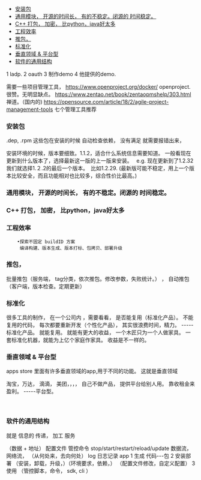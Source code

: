 ﻿<!-- TOC -->

- [安装包](#安装包)
- [通用模块， 开源的时间长，   有的不稳定。闭源的 时间稳定。](#通用模块-开源的时间长---有的不稳定闭源的-时间稳定)
- [C++ 打包， 加密，    比python，java好太多](#c-打包-加密----比pythonjava好太多)
- [工程效率](#工程效率)
- [推包，](#推包)
- [标准化](#标准化)
- [垂直领域 & 平台型](#垂直领域--平台型)
- [软件的通用结构](#软件的通用结构)

<!-- /TOC -->


1 ladp.   2 oauth    3 制作demo   4 他提供的demo.

需要一些项目管理工具， 
https://www.openproject.org/docker/      openproject.     很赞。无明显缺点。
https://www.zentao.net/book/zentaopmshelp/303.html     禅道。（国内的)
https://opensource.com/article/18/2/agile-project-management-tools    七个管理工具推荐

### 安装包
.dep, .rpm    这些包在安装的时候 自动检查依赖， 没有满足 就需要报错出来，  

安装环境的时候，版本要细致。1.1.2，适合什么系统信息需要知道。
一般看现在更新到什么版本了，选择最新这一版的上一版来安装。　
e.g.  现在更新到了1.2.32 我们就选择1.２.2的最后一个版本。　比如1.2.29.
(最新版可能不稳定，用上一个版本比较安全，而且功能相对也比较多，综合性价比最高。)　





### 通用模块， 开源的时间长，   有的不稳定。闭源的 时间稳定。 

### C++ 打包， 加密，    比python，java好太多

### 工程效率

		•探索不固定 buildID 方案
		 编译构建、版本生成、版本打标、包拷贝、部署升级


### 推包，
 批量推包（服务端， tag分类，依次推包。修改参数，失败统计。）  ，  自动推包（客户端，版本检查。定期更新） 

### 标准化
很多工具的制作，   在一个公司内 ，需要看看，  是否能复用（标准化产品）。   不能复用的代码， 每次都要重新开发（个性化产品）， 其实很浪费时间，精力。                                                    -----标准化产品。  就能复用。  就能有更大的收益，   一个木匠只为一个人做家具。 一套标准化机器，就能为上亿个家庭作家具。 收益是不一样的。 

### 垂直领域 & 平台型
apps store 里面有许多垂直领域的app,用于不同的功能。  这就是垂直领域

淘宝，万达，  滴滴， 美团，，，， 自己不做产品，    提供平台给别人用。   靠收租金来盈利。   -----平台型。

　

### 软件的通用结构

就是  信息的  传递， 加工
	服务

（数据 + 地址）
		配置文件
		管控命令   stop/start/restart/reload/update
		 数据流，网络流，  （从何处来，去向何处）
		 log  日志记录
	 app
		1 生成    代码---包
		 2 安装部署   （安装，卸载，升级，）（环境要求，依赖，）   （配置文件修改，自定义配置）
		 3 使用  （管控脚本，命令， sdk, cli ）
